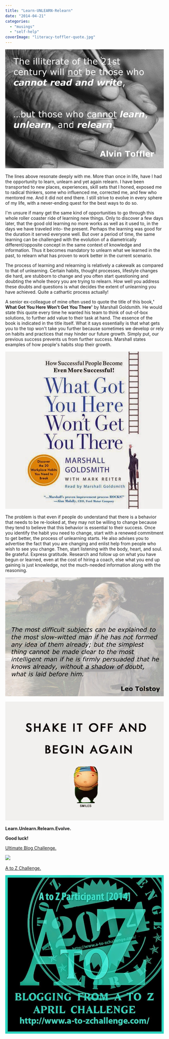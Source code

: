 ```yaml
---
title: "Learn-UNLEARN-Relearn"
date: "2014-04-21"
categories: 
  - "musings"
  - "self-help"
coverImage: "literacy-toffler-quote.jpg"
---
```


[![](images/literacy-toffler-quote.jpg)](http://ifsbutsandsetcs.com/wp-content/uploads/2014/04/literacy-toffler-quote.jpg)

The lines above resonate deeply with me. More than once in life, have I had the opportunity to learn, unlearn and yet again relearn. I have been transported to new places, experiences, skill sets that I honed, exposed me to radical thinkers, some who influenced me, corrected me, and few who mentored me. And it did not end there. I still strive to evolve in every sphere of my life, with a never-ending quest for the best ways to do so.

I'm unsure if many get the same kind of opportunities to go through this whole roller coaster ride of learning new things. Only to discover a few days later, that the good old learning no more works as well as it used to, in the days we have traveled into- the present. Perhaps the learning was good for the duration it served everyone well. But over a period of time, the same learning can be challenged with the evolution of a diametrically different/opposite concept in the same context of knowledge and information. Thus it becomes mandatory to unlearn what we learned in the past, to relearn what has proven to work better in the current scenario.

The process of learning and relearning is relatively a cakewalk as compared to that of unlearning. Certain habits, thought processes, lifestyle changes die hard, are stubborn to change and you often start questioning and doubting the whole theory you are trying to relearn. How well you address these doubts and questions is what decides the extent of unlearning you have achieved. Quite a cathartic process actually!

A senior ex-colleague of mine often used to quote the title of this book,**' What Got You Here Won't Get You There'** by Marshall Goldsmith. He would state this quote every time he wanted his team to think of out-of-box solutions, to further add value to their task at hand. The essence of the book is indicated in the title itself. What it says essentially is that what gets you to the top won't take you further because sometimes we develop or rely on habits and practices that may hinder our future growth. Simply put, our previous success prevents us from further success. Marshall states examples of how people's habits stop their growth.

[![](images/0978073934223_500X500.jpg)](http://ifsbutsandsetcs.com/wp-content/uploads/2014/04/0978073934223_500X500.jpg)

The problem is that even if people do understand that there is a behavior that needs to be re-looked at, they may not be willing to change because they tend to believe that this behavior is essential to their success. Once you identify the habit you need to change, start with a renewed commitment to get better, the process of unlearning starts. He also advises you to advertise the fact that you are changing and enlist help from people who wish to see you change. Then, start listening with the body, heart, and soul. Be grateful. Express gratitude. Research and follow up on what you have begun or learned, even at the cost of hiring a coach, else what you end up gaining is just knowledge, not the much-needed information along with the reasoning.

[![](images/unlearning-tolstoy-quote.png)](http://ifsbutsandsetcs.com/wp-content/uploads/2014/04/unlearning-tolstoy-quote.png)

[![](images/shake-it-off-and-begin-again1.jpg)](http://ifsbutsandsetcs.com/wp-content/uploads/2014/04/shake-it-off-and-begin-again1.jpg)

**Learn.Unlearn.Relearn.Evolve.**

**Good luck!**

[Ultimate Blog Challenge.](http://ultimateblogchallenge.com/)

[![](images/UBC-bannerbox2009.png)](http://ifsbutsandsetcs.com/wp-content/uploads/2014/04/UBC-bannerbox2009.png)

[A to Z Challenge.](http://www.a-to-zchallenge.com/)

[![](images/A2Z-BADGE-000-20142.jpg)](http://ifsbutsandsetcs.com/wp-content/uploads/2014/04/A2Z-BADGE-000-20142.jpg)
